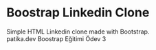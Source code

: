 # Boostrap Linkedin Clone
Simple HTML Linkedin clone made with Bootstrap.\
patika.dev Boostrap Eğitimi Ödev 3
